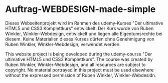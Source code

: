 # Auftrag-WEBDESIGN-made-simple

Dieses Webseitenprojekt wird im Rahmen des udemy-Kurses "Der ultimative HTML5 und CSS3 Komplettkurs" entwickelt. Der Kurs wurde von Ruben Winkler, Winkler-Webdesign, entwickelt und liegen alle Eigentumsrechte bei diesem. Keine Materialien dieses Kurses dürfen ohne Genehmigung von Ruben Winkler, Winkler-Webdesign, verwendet werden.

This website project is being developed during the udemy-course "Der ultimative HTML5 und CSS3 Komplettkurs". The course was created by Ruben Winkler, Winkler-Webdesign, and all resources are subject to copyright. No material portrayed in this project must be used elsewhere without the expressed permission of Ruben Winkler, Winkler-Webdesidn.
